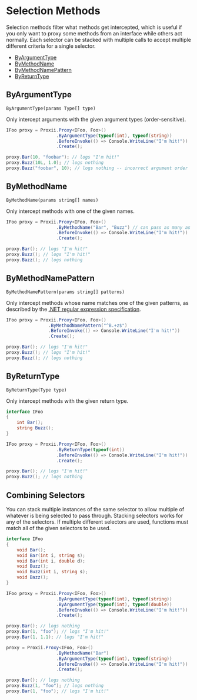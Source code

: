 # Selection Methods
Selection methods filter what methods get intercepted, which is useful if you only want to proxy some methods from an interface while others act normally. Each selector can be stacked with multiple calls to accept multiple different criteria for a single selector.

- [ByArgumentType](#byArgumentType)
- [ByMethodName](#byMethodName)
- [ByMethodNamePattern](#byMethodNamePattern)
- [ByReturnType](#byReturnType)

## ByArgumentType
`ByArgumentType(params Type[] type)`

Only intercept arguments with the given argument types (order-sensitive).
```csharp
IFoo proxy = Proxii.Proxy<IFoo, Foo>()
                   .ByArgumentType(typeof(int), typeof(string))
                   .BeforeInvoke(() => Console.WriteLine("I'm hit!"))
                   .Create();

proxy.Bar(10, "foobar"); // logs "I'm hit!"
proxy.Buzz(10L, 1.0); // logs nothing
proxy.Bazz("foobar", 10); // logs nothing -- incorrect argument order
```

## ByMethodName
`ByMethodName(params string[] names)`

Only intercept methods with one of the given names.
```csharp
IFoo proxy = Proxii.Proxy<IFoo, Foo>()
                   .ByMethodName("Bar", "Buzz") // can pass as many as you want, or an array
                   .BeforeInvoke(() => Console.WriteLine("I'm hit!"))
                   .Create();

proxy.Bar(); // logs "I'm hit!"
proxy.Buzz(); // logs "I'm hit!"
proxy.Bazz(); // logs nothing
```

## ByMethodNamePattern
`ByMethodNamePattern(params string[] patterns)`

Only intercept methods whose name matches one of the given patterns, as described by the [.NET regular expression specification](https://docs.microsoft.com/en-us/dotnet/standard/base-types/regular-expression-language-quick-reference).
```csharp
IFoo proxy = Proxii.Proxy<IFoo, Foo>()
                .ByMethodNamePattern("^B.+z$")
                .BeforeInvoke(() => Console.WriteLine("I'm hit!"))
                .Create();

proxy.Bar(); // logs "I'm hit!"
proxy.Buzz(); // logs "I'm hit!"
proxy.Bazz(); // logs nothing
```

## ByReturnType
`ByReturnType(Type type)`

Only intercept methods with the given return type.
```csharp
interface IFoo
{
    int Bar();
    string Buzz();
}

IFoo proxy = Proxii.Proxy<IFoo, Foo>()
                   .ByReturnType(typeof(int))
                   .BeforeInvoke(() => Console.WriteLine("I'm hit!"))
                   .Create();

proxy.Bar(); // logs "I'm hit!"
proxy.Buzz(); // logs nothing
```

## Combining Selectors
You can stack multiple instances of the same selector to allow multiple of whatever is being selected to pass through. Stacking selectors works for any of the selectors. If multiple different selectors are used, functions must match all of the given selectors to be used.
```csharp
interface IFoo
{
    void Bar();
    void Bar(int i, string s);
    void Bar(int i, double d);
    void Buzz();
    void Buzz(int i, string s);
    void Bazz();
}

IFoo proxy = Proxii.Proxy<IFoo, Foo>()
                   .ByArgumentType(typeof(int), typeof(string))
                   .ByArgumentType(typeof(int), typeof(double))
                   .BeforeInvoke(() => Console.WriteLine("I'm hit!"))
                   .Create();

proxy.Bar(); // logs nothing
proxy.Bar(1, "foo"); // logs "I'm hit!"
proxy.Bar(1, 1.1); // logs "I'm hit!"

proxy = Proxii.Proxy<IFoo, Foo>()
                   .ByMethodName("Bar")
                   .ByArgumentType(typeof(int), typeof(string))
                   .BeforeInvoke(() => Console.WriteLine("I'm hit!"))
                   .Create();

proxy.Bar(); // logs nothing
proxy.Buzz(1, "foo"); // logs nothing
proxy.Bar(1, "foo"); // logs "I'm hit!"
```
